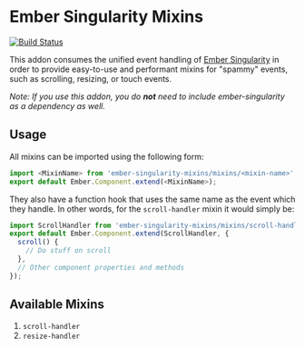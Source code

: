 # Ember Singularity Mixins

[![Build Status](https://travis-ci.org/trentmwillis/ember-singularity-mixins.svg?branch=master)](https://travis-ci.org/trentmwillis/ember-singularity-mixins)

This addon consumes the unified event handling of [Ember Singularity](https://github.com/trentmwillis/ember-singularity)
in order to provide easy-to-use and performant mixins for "spammy" events, such
as scrolling, resizing, or touch events.

_Note: If you use this addon, you do **not** need to include ember-singularity
as a dependency as well._

## Usage

All mixins can be imported using the following form:

```js
import <MixinName> from 'ember-singularity-mixins/mixins/<mixin-name>';
export default Ember.Component.extend(<MixinName>);
```

They also have a function hook that uses the same name as the event which they
handle. In other words, for the `scroll-handler` mixin it would simply be:

```js
import ScrollHandler from 'ember-singularity-mixins/mixins/scroll-handler';
export default Ember.Component.extend(ScrollHandler, {
  scroll() {
    // Do stuff on scroll
  },
  // Other component properties and methods
});
```

## Available Mixins

1. `scroll-handler`
2. `resize-handler`

